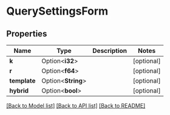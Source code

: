 # QuerySettingsForm

## Properties

Name | Type | Description | Notes
------------ | ------------- | ------------- | -------------
**k** | Option<**i32**> |  | [optional]
**r** | Option<**f64**> |  | [optional]
**template** | Option<**String**> |  | [optional]
**hybrid** | Option<**bool**> |  | [optional]

[[Back to Model list]](../README.md#documentation-for-models) [[Back to API list]](../README.md#documentation-for-api-endpoints) [[Back to README]](../README.md)


